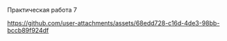 Практическая работа 7


https://github.com/user-attachments/assets/68edd728-c16d-4de3-98bb-bccb89f924df

